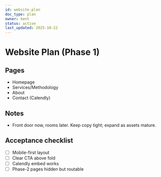 ```yaml
---
id: website-plan
doc_type: plan
owner: kent
status: active
last_updated: 2025-10-22
---
```


# Website Plan (Phase 1)

## Pages

- Homepage
- Services/Methodology
- About
- Contact (Calendly)

## Notes

- Front door now, rooms later. Keep copy tight; expand as assets mature.

## Acceptance checklist

- [ ] Mobile-first layout
- [ ] Clear CTA above fold
- [ ] Calendly embed works
- [ ] Phase-2 pages hidden but routable
